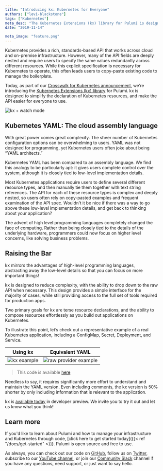 ```yaml
---
title: "Introducing kx: Kubernetes for Everyone"
authors: ["levi-blackstone"]
tags: ["Kubernetes"]
meta_desc: "The Kubernetes Extensions (kx) library for Pulumi is designed to simplify the declaration of Kubernetes resources, and make the API easier to use."
date: "2019-11-14"

meta_image: "feature.png"
---
```


Kubernetes provides a rich, standards-based API that works across cloud and on-premise
infrastructure. However, many of the API fields are deeply nested and require users
to specify the same values redundantly across different resources. While this
explicit specification is necessary for Kubernetes to operate, this often leads users to
copy-paste existing code to manage the boilerplate.

Today, as part of our [Crosswalk for Kubernetes announcement][crosswalk-announce-blog],
we’re introducing the [Kubernetes Extensions (kx) library][kx-repo] for Pulumi. kx is
designed to simplify the declaration of Kubernetes resources, and make the API easier for
everyone to use.

![kx + watch mode](kx.gif)

## Kubernetes YAML: The cloud assembly language

With great power comes great complexity. The sheer number of Kubernetes configuration
options can be overwhelming to users. YAML was not designed for programming, yet
Kubernetes users often joke about being “YAML architects.”

Kubernetes YAML has been compared to an assembly language. We find this analogy to
be particularly apt: it gives users complete control over the system, although it is
closely tied to low-level implementation details.

Most Kubernetes applications require users to define several different resource
types, and then manually tie them together with text string references. The API
for each of these resource types is complex and deeply nested, so users often
rely on copy-pasted examples and frequent examination of the API spec. Wouldn't
it be nice if there was a way to go above these low-level implementation details,
and get back to thinking about your application?

The advent of high level programming languages completely changed the face of
computing. Rather than being closely tied to the details of the underlying
hardware, programmers could now focus on higher level concerns, like solving
business problems.

## Raising the Bar

kx mirrors the advantages of high-level programming languages, abstracting away
the low-level details so that you can focus on more important things!

kx is designed to reduce complexity, with the ability to drop down to the raw API
when necessary. This design provides a simple interface for the majority of cases,
while still providing access to the full set of tools required for production apps.

Two primary goals for kx are terse resource declarations, and the ability to compose
resources effortlessly as you build out applications on Kubernetes.

To illustrate this point, let’s check out a representative example of a real Kubernetes
application, including a ConfigMap, Secret, Deployment, and Service.

| Using kx              | Equivalent YAML                   |
| :-------------------: | :-------------------------------: |
| ![kx example](kx.png) | ![raw provider example](yaml.png) |

> This code is available [here](https://gist.github.com/lblackstone/ae56b7a5c58986b51a2e7f3e595b6a56)

Needless to say, it requires significantly more effort to understand and maintain the
YAML version. Even including comments, the kx version is 50% shorter by only including
information that is relevant to the application.

kx is [available today][kx-repo] in developer preview. We invite you to try it out and
let us know what you think!

## Learn more

If you'd like to learn about Pulumi and how to manage your
infrastructure and Kubernetes through code,
[click here to get started today]({{< ref "/docs/get-started" >}}). Pulumi is open
source and free to use.

As always, you can check out our code on
[GitHub](https://github.com/pulumi), follow us on
[Twitter](https://twitter.com/pulumicorp), subscribe to our
[YouTube channel](https://www.youtube.com/channel/UC2Dhyn4Ev52YSbcpfnfP0Mw), or
join our [Community Slack](https://slack.pulumi.com/) channel if you have
any questions, need support, or just want to say hello.

[crosswalk-announce-blog]: [https://www.pulumi.com/blog/crosswalk-kubernetes/](https://www.pulumi.com/blog/crosswalk-kubernetes/)
[kx-repo]: [https://github.com/pulumi/pulumi-kubernetesx](https://github.com/pulumi/pulumi-kubernetesx)
